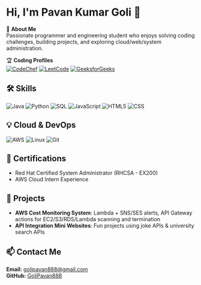

# Hi, I'm Pavan Kumar Goli 👋

🚀 **About Me**  
Passionate programmer and engineering student who enjoys solving coding challenges, building projects, and exploring cloud/web/system administration.

🏆 **Coding Profiles**  
[![CodeChef](https://img.shields.io/badge/CodeChef-pavan888532-3178C6?style=for-the-badge&logo=codechef&logoColor=white)](https://www.codechef.com/users/pavan888532)
[![LeetCode](https://img.shields.io/badge/LeetCode-golipavan888-FFA116?style=for-the-badge&logo=leetcode&logoColor=white)](https://leetcode.com/golipavan888/)
[![GeeksforGeeks](https://img.shields.io/badge/Geeks--Pavan%20Kumar%20Goli-2F8D46?style=for-the-badge&logo=geeksforgeeks&logoColor=white)](https://auth.geeksforgeeks.org/user/golipavan888)

## 🛠️ Skills
![Java](https://img.shields.io/badge/Java-007396?style=for-the-badge&logo=java&logoColor=white)
![Python](https://img.shields.io/badge/Python-3776AB?style=for-the-badge&logo=python&logoColor=white)
![SQL](https://img.shields.io/badge/SQL-336791?style=for-the-badge&logo=mysql&logoColor=white)
![JavaScript](https://img.shields.io/badge/JavaScript-F7DF1E?style=for-the-badge&logo=javascript&logoColor=black)
![HTML5](https://img.shields.io/badge/HTML5-E34F26?style=for-the-badge&logo=html5&logoColor=white)
![CSS](https://img.shields.io/badge/CSS-1572B6?style=for-the-badge&logo=css3&logoColor=white)

## 💡 Cloud & DevOps
![AWS](https://img.shields.io/badge/AWS-232F3E?style=for-the-badge&logo=amazon-aws&logoColor=white)
![Linux](https://img.shields.io/badge/Linux-FCC624?style=for-the-badge&logo=linux&logoColor=black)
![Git](https://img.shields.io/badge/Git-F05032?style=for-the-badge&logo=git&logoColor=white)

## 📜 Certifications
- Red Hat Certified System Administrator (RHCSA - EX200)
- AWS Cloud Intern Experience

## 📂 Projects
- **AWS Cost Monitoring System**: Lambda + SNS/SES alerts, API Gateway actions for EC2/S3/RDS/Lambda scanning and termination
- **API Integration Mini Websites**: Fun projects using joke APIs & university search APIs

## 📫 Contact Me
**Email:** golipavan888@gmail.com  
**GitHub:** [GoliPavan888](https://github.com/GoliPavan888)
